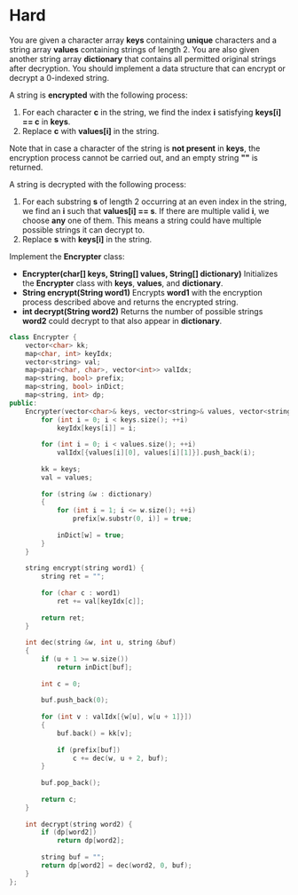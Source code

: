 # Hard

You are given a character array **keys** containing **unique** characters and a string array **values** containing strings of length 2. You are also given another string array **dictionary** that contains all permitted original strings after decryption. You should implement a data structure that can encrypt or decrypt a 0-indexed string.

A string is **encrypted** with the following process:

1. For each character **c** in the string, we find the index **i** satisfying **keys[i] == c** in **keys**.
1. Replace **c** with **values[i]** in the string.

Note that in case a character of the string is **not present** in **keys**, the encryption process cannot be carried out, and an empty string **""** is returned.

A string is decrypted with the following process:

1. For each substring **s** of length 2 occurring at an even index in the string, we find an **i** such that **values[i] == s**. If there are multiple valid **i**, we choose **any** one of them. This means a string could have multiple possible strings it can decrypt to.
1. Replace **s** with **keys[i]** in the string.

Implement the **Encrypter** class:

- **Encrypter(char[] keys, String[] values, String[] dictionary)** Initializes the **Encrypter** class with **keys**, **values**, and **dictionary**.
- **String encrypt(String word1)** Encrypts **word1** with the encryption process described above and returns the encrypted string.
- **int decrypt(String word2)** Returns the number of possible strings **word2** could decrypt to that also appear in **dictionary**.

```cpp
class Encrypter {
    vector<char> kk;
    map<char, int> keyIdx;
    vector<string> val;
    map<pair<char, char>, vector<int>> valIdx;
    map<string, bool> prefix;
    map<string, bool> inDict;
    map<string, int> dp;
public:
    Encrypter(vector<char>& keys, vector<string>& values, vector<string>& dictionary) {
        for (int i = 0; i < keys.size(); ++i)
            keyIdx[keys[i]] = i;
        
        for (int i = 0; i < values.size(); ++i)
            valIdx[{values[i][0], values[i][1]}].push_back(i);
        
        kk = keys;
        val = values;
        
        for (string &w : dictionary)
        {
            for (int i = 1; i <= w.size(); ++i)
                prefix[w.substr(0, i)] = true;
            
            inDict[w] = true;
        }
    }
    
    string encrypt(string word1) {
        string ret = "";
        
        for (char c : word1)
            ret += val[keyIdx[c]];
        
        return ret;
    }
    
    int dec(string &w, int u, string &buf)
    {
        if (u + 1 >= w.size())
            return inDict[buf];
        
        int c = 0;
        
        buf.push_back(0);
        
        for (int v : valIdx[{w[u], w[u + 1]}])
        {
            buf.back() = kk[v];
            
            if (prefix[buf])
                c += dec(w, u + 2, buf);
        }
        
        buf.pop_back();
        
        return c;
    }
    
    int decrypt(string word2) {
        if (dp[word2])
            return dp[word2];
        
        string buf = "";
        return dp[word2] = dec(word2, 0, buf);
    }
};
 ```
